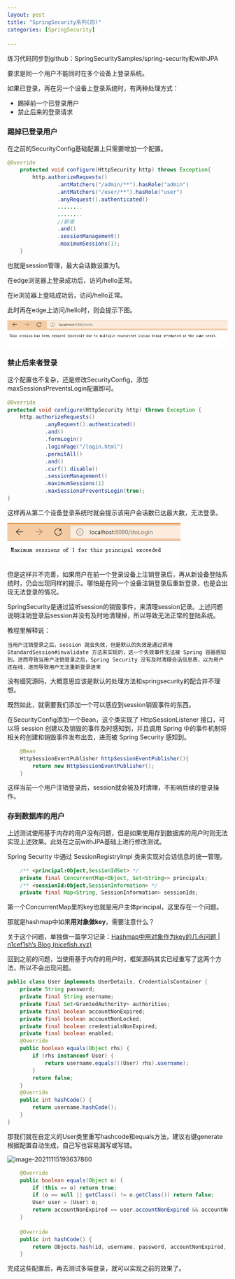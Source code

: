 ```yaml
---
layout: post
title: "SpringSecurity系列(四)"
categories: [SpringSecurity]

---
```


练习代码同步到github：SpringSecuritySamples/spring-security和withJPA

要求是同一个用户不能同时在多个设备上登录系统。

如果已登录，再在另一个设备上登录系统时，有两种处理方式：

- 踢掉前一个已登录用户
- 禁止后来的登录请求

### 踢掉已登录用户

在之前的SecurityConfig基础配置上只需要增加一个配置。

```JAVA
@Override
    protected void configure(HttpSecurity http) throws Exception{
        http.authorizeRequests()
                .antMatchers("/admin/**").hasRole("admin")
                .antMatchers("/user/**").hasRole("user")
                .anyRequest().authenticated()
				........
                ........
            	//新增
                .and()
                .sessionManagement()
                .maximumSessions(1);
    }
```

也就是session管理，最大会话数设置为1。

在edge浏览器上登录成功后，访问/hello正常。

在ie浏览器上登陆成功后，访问/hello正常。

此时再在edge上访问/hello时，则会提示下图。

![](https://raw.githubusercontent.com/n1cef1sh/PhotoForBlog/main/img/20211115150600.png)



### 禁止后来者登录

这个配置也不复杂，还是修改SecurityConfig，添加maxSessionsPreventsLogin配置即可。

```JAVA
@Override
protected void configure(HttpSecurity http) throws Exception {
    http.authorizeRequests()
            .anyRequest().authenticated()
            .and()
            .formLogin()
            .loginPage("/login.html")
            .permitAll()
            .and()
            .csrf().disable()
            .sessionManagement()
            .maximumSessions(1)
            .maxSessionsPreventsLogin(true);
}
```

这样再从第二个设备登录系统时就会提示该用户会话数已达最大数，无法登录。

![](https://raw.githubusercontent.com/n1cef1sh/PhotoForBlog/main/img/20211115152446.png)

但是这样并不完善，如果用户在前一个登录设备上注销登录后，再从新设备登陆系统时，仍会出现同样的提示。哪怕是在同一个设备注销登录后重新登录，也是会出现无法登录的情况。

SpringSecurity是通过监听session的销毁事件，来清理session记录。上述问题说明注销登录后session并没有及时地清理掉，所以导致无法正常的登陆系统。

教程里解释说：

```
当用户注销登录之后，session 就会失效，但是默认的失效是通过调用 StandardSession#invalidate 方法来实现的，这一个失效事件无法被 Spring 容器感知到，进而导致当用户注销登录之后，Spring Security 没有及时清理会话信息表，以为用户还在线，进而导致用户无法重新登录进来
```

没有细究源码，大概意思应该是默认的处理方法和springsecurity的配合并不理想。

既然如此，就需要我们添加一个可以感应到session销毁事件的东西。

在SecurityConfig添加一个Bean，这个类实现了 HttpSessionListener 接口，可以将 session 创建以及销毁的事件及时感知到，并且调用 Spring 中的事件机制将相关的创建和销毁事件发布出去，进而被 Spring Security 感知到。

```JAVA
    @Bean
    HttpSessionEventPublisher httpSessionEventPublisher(){
        return new HttpSessionEventPublisher();
    }
```

这样当前一个用户注销登录后，session就会被及时清理，不影响后续的登录操作。



### 存到数据库的用户

上述测试使用基于内存的用户没有问题，但是如果使用存到数据库的用户时则无法实现上述效果。此处在之前withJPA基础上进行修改测试。

Spring Security 中通过 SessionRegistryImpl 类来实现对会话信息的统一管理。

```JAVA
	/** <principal:Object,SessionIdSet> */
	private final ConcurrentMap<Object, Set<String>> principals;
	/** <sessionId:Object,SessionInformation> */
	private final Map<String, SessionInformation> sessionIds;
```

第一个ConcurrentMap里的key也就是用户主体principal，这里存在一个问题。

那就是hashmap中如果**用对象做key**，需要注意什么？

关于这个问题，单独做一篇学习记录：[Hashmap中用对象作为key的几点问题 | n1cef1sh’s Blog (nicefish.xyz)](https://www.nicefish.xyz/posts/2021/11/16/Hashmap中用对象作为key的几点问题.html)

回到之前的问题，当使用基于内存的用户时，框架源码其实已经重写了这两个方法，所以不会出现问题。

```JAVA
public class User implements UserDetails, CredentialsContainer {
	private String password;
	private final String username;
	private final Set<GrantedAuthority> authorities;
	private final boolean accountNonExpired;
	private final boolean accountNonLocked;
	private final boolean credentialsNonExpired;
	private final boolean enabled;
	@Override
	public boolean equals(Object rhs) {
		if (rhs instanceof User) {
			return username.equals(((User) rhs).username);
		}
		return false;
	}
	@Override
	public int hashCode() {
		return username.hashCode();
	}
}
```

那我们就在自定义的User类里重写hashcode和equals方法，建议右键generate根据配置自动生成，自己写也容易漏写或写错。

![image-20211115193637860](C:\Users\pYq\AppData\Roaming\Typora\typora-user-images\image-20211115193637860.png)

```JAVA
    @Override
    public boolean equals(Object o) {
        if (this == o) return true;
        if (o == null || getClass() != o.getClass()) return false;
        User user = (User) o;
        return accountNonExpired == user.accountNonExpired && accountNonLocked == user.accountNonLocked && credentialsNonExpired == user.credentialsNonExpired && enabled == user.enabled && Objects.equals(id, user.id) && Objects.equals(username, user.username) && Objects.equals(password, user.password) && Objects.equals(roles, user.roles);
    }

    @Override
    public int hashCode() {
        return Objects.hash(id, username, password, accountNonExpired, accountNonLocked, credentialsNonExpired, enabled, roles);
    }
```

完成这些配置后，再去测试多端登录，就可以实现之前的效果了。